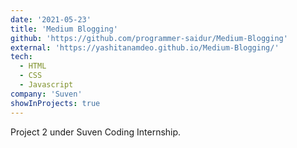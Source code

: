 ```yaml
---
date: '2021-05-23'
title: 'Medium Blogging'
github: 'https://github.com/programmer-saidur/Medium-Blogging'
external: 'https://yashitanamdeo.github.io/Medium-Blogging/'
tech:
  - HTML
  - CSS
  - Javascript
company: 'Suven'
showInProjects: true
---
```


Project 2 under Suven Coding Internship.
